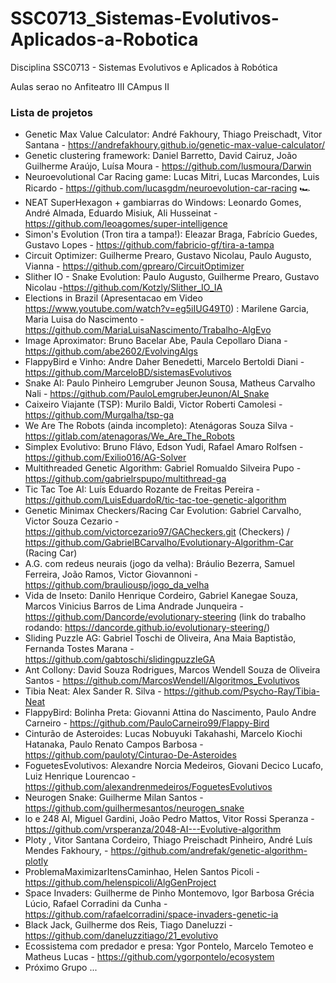 # SSC0713_Sistemas-Evolutivos-Aplicados-a-Robotica
Disciplina SSC0713 - Sistemas Evolutivos e Aplicados à Robótica

Aulas serao no Anfiteatro III CAmpus II

### Lista de projetos
- Genetic Max Value Calculator: André Fakhoury, Thiago Preischadt, Vitor Santana - https://andrefakhoury.github.io/genetic-max-value-calculator/
- Genetic clustering framework: Daniel Barretto, David Cairuz, João Guilherme Araújo, Luísa Moura - https://github.com/lusmoura/Darwin
- Neuroevolutional Car Racing game: Lucas Mitri, Lucas Marcondes, Luis Ricardo - https://github.com/lucasgdm/neuroevolution-car-racing 🏎️
- NEAT SuperHexagon + gambiarras do Windows: Leonardo Gomes, André Almada, Eduardo Misiuk, Ali Husseinat - https://github.com/leoagomes/super-intelligence
- Simon's Evolution (Tron tira a tampa!): Eleazar Braga, Fabrício Guedes, Gustavo Lopes - https://github.com/fabricio-gf/tira-a-tampa
- Circuit Optimizer: Guilherme Prearo, Gustavo Nicolau, Paulo Augusto, Vianna - https://github.com/gprearo/CircuitOptimizer
- Slither IO - Snake Evolution: Paulo Augusto, Guilherme Prearo, Gustavo Nicolau -https://github.com/Kotzly/Slither_IO_IA
- Elections in Brazil (Apresentacao em Video https://www.youtube.com/watch?v=eg5iIUG49T0) : Marilene Garcia, Maria Luisa do Nascimento - https://github.com/MariaLuisaNascimento/Trabalho-AlgEvo
- Image Aproximator: Bruno Bacelar Abe, Paula Cepollaro Diana - https://github.com/abe2602/EvolvingAlgs
- FlappyBird e Vinho: Andre Daher Benedetti, Marcelo Bertoldi Diani - https://github.com/MarceloBD/sistemasEvolutivos 
- Snake AI: Paulo Pinheiro Lemgruber Jeunon Sousa, Matheus Carvalho Nali - https://github.com/PauloLemgruberJeunon/AI_Snake
- Caixeiro Viajante (TSP): Murilo Baldi, Victor Roberti Camolesi - https://github.com/Murgalha/tsp-ga
- We Are The Robots (ainda incompleto): Atenágoras Souza Silva - https://gitlab.com/atenagoras/We_Are_The_Robots
- Simplex Evolutivo: Bruno Flávo, Edson Yudi, Rafael Amaro Rolfsen - https://github.com/Exilio016/AG-Solver
- Multithreaded Genetic Algorithm: Gabriel Romualdo Silveira Pupo - https://github.com/gabrielrspupo/multithread-ga
- Tic Tac Toe AI: Luís Eduardo Rozante de Freitas Pereira - https://github.com/LuisEduardoR/tic-tac-toe-genetic-algorithm
- Genetic Minimax Checkers/Racing Car Evolution: Gabriel Carvalho, Victor Souza Cezario - https://github.com/victorcezario97/GACheckers.git (Checkers) / https://github.com/GabrielBCarvalho/Evolutionary-Algorithm-Car (Racing Car)
- A.G. com redeus neurais (jogo da velha): Bráulio Bezerra, Samuel Ferreira, João Ramos, Victor Giovannoni - https://github.com/brauliousp/jogo_da_velha
- Vida de Inseto: Danilo Henrique Cordeiro, Gabriel Kanegae Souza, Marcos Vinicius Barros de Lima Andrade Junqueira - https://github.com/Dancorde/evolutionary-steering (link do trabalho rodando: https://dancorde.github.io/evolutionary-steering/)
- Sliding Puzzle AG: Gabriel Toschi de Oliveira, Ana Maia Baptistão, Fernanda Tostes Marana - https://github.com/gabtoschi/slidingpuzzleGA
- Ant Collony: David Souza Rodrigues, Marcos Wendell Souza de Oliveira Santos - https://github.com/MarcosWendell/Algoritmos_Evolutivos
- Tibia Neat: Alex Sander R. Silva - https://github.com/Psycho-Ray/Tibia-Neat
- FlappyBird: Bolinha Preta: Giovanni Attina do Nascimento, Paulo Andre Carneiro - https://github.com/PauloCarneiro99/Flappy-Bird
- Cinturão de Asteroides: Lucas Nobuyuki Takahashi, Marcelo Kiochi Hatanaka, Paulo Renato Campos Barbosa - https://github.com/pauloty/Cinturao-De-Asteroides
- FoguetesEvolutivos: Alexandre Norcia Medeiros, Giovani Decico Lucafo, Luiz Henrique Lourencao - https://github.com/alexandrenmedeiros/FoguetesEvolutivos
- Neurogen Snake: Guilherme Milan Santos - https://github.com/guilhermesantos/neurogen_snake
- lo e 248 AI, Miguel Gardini, João Pedro Mattos, Vitor Rossi Speranza - https://github.com/vrsperanza/2048-AI---Evolutive-algorithm
- Ploty , Vitor Santana Cordeiro, Thiago Preischadt Pinheiro, André Luís Mendes Fakhoury, - https://github.com/andrefak/genetic-algorithm-plotly
- ProblemaMaximizarItensCaminhao, Helen Santos Picoli - https://github.com/helenspicoli/AlgGenProject
- Space Invaders: Guilherme de Pinho Montemovo, Igor Barbosa Grécia Lúcio, Rafael Corradini da Cunha - https://github.com/rafaelcorradini/space-invaders-genetic-ia
- Black Jack, Guilherme dos Reis, Tiago Daneluzzi - https://github.com/daneluzzitiago/21_evolutivo
- Ecossistema com predador e presa: Ygor Pontelo, Marcelo Temoteo e Matheus Lucas - https://github.com/ygorpontelo/ecosystem
- Próximo Grupo ...

